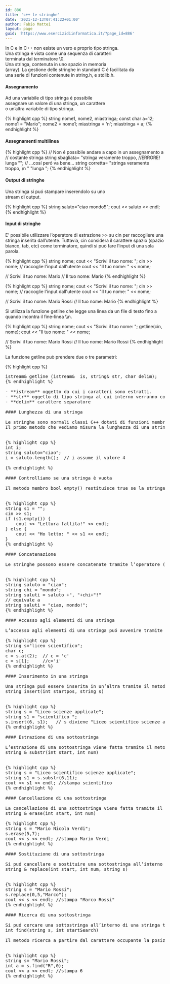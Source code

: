```yaml
---
id: 886
title: 'c++ le stringhe'
date: '2021-12-13T07:41:22+01:00'
author: Fabio Mattei
layout: page
guid: 'https://www.esercizidiinformatica.it/?page_id=886'
---
```


In C e in C++ non esiste un vero e proprio tipo stringa.  
Una stringa é vista come una sequenza di caratteri  
terminata dal terminatore \\0.  
Una stringa, contenuta in uno spazio in memoria  
(array). La gestione delle stringhe in standard C é facilitata da  
una serie di funzioni contenute in string.h, e stdlib.h.

#### Assegnamento

Ad una variabile di tipo stringa é possibile  
assegnare un valore di una stringa, un carattere  
o un’altra variabile di tipo stringa.


{% highlight cpp %}
string nome1, nome2, miastringa;
const char a=12;
nome1 = "Mario";
nome2 = nome1;
miastringa = 'n';
miastringa = a;
{% endhighlight %}

#### Assegnamenti multilinea


{% highlight cpp %}
// Non é possibile andare a capo in un assegnamento a
// costante stringa
string sbagliata= "stringa veramente troppo, //ERRORE!
lunga "";
// ...cosí peró va bene...
string corretta= "stringa veramente troppo, \n "
"lunga ";
{% endhighlight %}

#### Output di stringhe

Una stringa si puó stampare inserendolo su uno  
stream di output.

{% highlight cpp %}
string saluto="ciao mondo!!";
cout << saluto  << endl;
{% endhighlight %}

#### Input di stringhe

E’ possibile utilizzare l’operatore di estrazione &gt;&gt; su cin per raccogliere una stringa inserita dall’utente. Tuttavia, cin considera il carattere spazio (spazio bianco, tab, etc) come terminatore, quindi si può fare l’input di una sola parola.


{% highlight cpp %}
string nome;
cout << "Scrivi il tuo nome: ";
cin >> nome; // raccoglie l'input dall'utente
cout << "Il tuo nome: " << nome;

// Scrivi il tuo nome:  Mario
// Il tuo nome: Mario
{% endhighlight %}

{% highlight cpp %}
string nome;
cout << "Scrivi il tuo nome: ";
cin >> nome; // raccoglie l'input dall'utente
cout << "Il tuo nome: " << nome;

// Scrivi il tuo nome:  Mario  Rossi
// Il tuo nome: Mario
{% endhighlight %}

</div>Si utilizza la funzione getline che legge una linea da un file di testo fino a quando incontra il fine-linea \\n.


{% highlight cpp %}
string nome;
cout << "Scrivi il tuo nome: ";
getline(cin, nome);
cout << "Il tuo nome: " << nome;

// Scrivi il tuo nome:  Mario  Rossi
// Il tuo nome: Mario  Rossi
{% endhighlight %}

</div>La funzione getline può prendere due o tre parametri:

{% highlight cpp %}
<pre class="wp-block-preformatted">istream& getline (istream&  is, string& str, char delim);
{% endhighlight %}

- **istream** oggetto da cui i caratteri sono estratti.
- **str** oggetto di tipo stringa al cui interno verranno conservati i caratteri recuperat.
- **delim** carattere separatore

#### Lunghezza di una stringa

Le stringhe sono normali classi C++ dotati di funzioni membro  
Il primo metodo che vediamo misura la lunghezza di una stringa.


{% highlight cpp %}
int i;
string saluto="ciao";
i = saluto.length();  // i assume il valore 4

{% endhighlight %}

#### Controlliamo se una stringa è vuota

Il metodo membro bool empty() restituisce true se la stringa non contiene alcun carattere e false altrimenti.


{% highlight cpp %}
string s1 = "";
cin >> s1;
if (s1.empty()) {
    cout << "Lettura fallita!" << endl;
} else {
    cout << "Ho letto: " << s1 << endl;
}
{% endhighlight %}

#### Concatenazione

Le stringhe possono essere concatenate tramite l’operatore (+)


{% highlight cpp %}
string saluto = "ciao";
string chi = "mondo";
string saluti = saluto +", "+chi+"!"
// equivale a 
string saluti = "ciao, mondo!";
{% endhighlight %}

#### Accesso agli elementi di una stringa

L’accesso agli elementi di una stringa puó avvenire tramite funzione membro at(int i) o tramite operatore \[\]. Il primo carattere é alla posizione zero.

{% highlight cpp %}
string s="liceo scientifico";
char c;
c = s.at(2);  // c = 'c'
c = s[1];     //c='i'
{% endhighlight %}

#### Inserimento in una stringa

Una stringa puó essere inserita in un’altra tramite il metodo:  
string insert(int startpos, string s)


{% highlight cpp %}
string s = "Liceo scienze applicate";
string s1 = "scientifico ";
s.insert(6, s1);   // s diviene "Liceo scientifico scienze applicate"
{% endhighlight %}

#### Estrazione di una sottostringa

L’estrazione di una sottostringa viene fatta tramite il metodo  
string &amp; substr(int start, int num)


{% highlight cpp %}
string s = "Liceo scientifico scienze applicate";
string s1 = s.substr(6,11);
cout << s1 << endl; //stampa scientifico
{% endhighlight %}

#### Cancellazione di una sottostringa

La cancellazione di una sottostringa viene fatta tramite il metodo  
string &amp; erase(int start, int num)

{% highlight cpp %}
string s = "Mario Nicola Verdi";
s.erase(5,7);
cout << s << endl; //stampa Mario Verdi
{% endhighlight %}

#### Sostituzione di una sottostringa

Si puó cancellare e sostituire una sottostringa all’interno di una stringa tramite il metodo  
string &amp; replace(int start, int num, string s)


{% highlight cpp %}
string s = "Mario Rossi";
s.replace(0,5,"Marco");
cout << s << endl; //stampa "Marco Rossi"
{% endhighlight %}

#### Ricerca di una sottostringa

Si puó cercare una sottostringa all’interno di una stringa tramite il metodo  
int find(string s, int startSearch)

Il metodo ricerca a partire dal carattere occupante la posizione ad indice startSearch e restituisce il numero intero indicante la posizione in cui la sottostringa inizia.


{% highlight cpp %}
string s= "Mario Rossi";
int a = s.find("R",0);
cout << a << endl; //stampa 6
{% endhighlight %}
